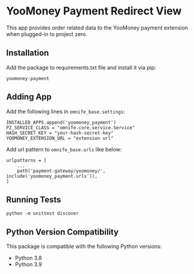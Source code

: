 # YooMoney Payment Redirect View

This app provides order related data to the YooMoney payment  extension when plugged-in to project zero.

## Installation

Add the package to requirements.txt file and install it via pip:

    yoomoney-payment

## Adding App

Add the following lines in `omnife_base.settings`:

    INSTALLED_APPS.append('yoomoney_payment')
    PZ_SERVICE_CLASS = "omnife.core.service.Service"
    HASH_SECRET_KEY = "your-hash-secret-key"
    YOOMONEY_EXTENSION_URL = "extension url"

Add url pattern to `omnife_base.urls` like below:

    urlpatterns = [
        ...
        path('payment-gateway/yoomoney/', include('yoomoney_payment.urls')),
    ]

## Running Tests

    python -m unittest discover

## Python Version Compatibility

This package is compatible with the following Python versions:
  - Python 3.8
  - Python 3.9
